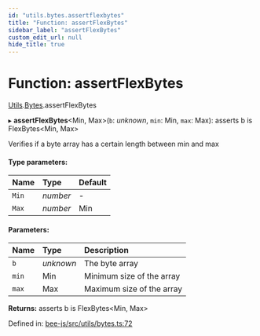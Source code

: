 ```yaml
---
id: "utils.bytes.assertflexbytes"
title: "Function: assertFlexBytes"
sidebar_label: "assertFlexBytes"
custom_edit_url: null
hide_title: true
---
```


# Function: assertFlexBytes

[Utils](../modules/utils.md).[Bytes](../modules/utils.bytes.md).assertFlexBytes

▸ **assertFlexBytes**<Min, Max\>(`b`: *unknown*, `min`: Min, `max`: Max): asserts b is FlexBytes<Min, Max\>

Verifies if a byte array has a certain length between min and max

#### Type parameters:

Name | Type | Default |
:------ | :------ | :------ |
`Min` | *number* | - |
`Max` | *number* | Min |

#### Parameters:

Name | Type | Description |
:------ | :------ | :------ |
`b` | *unknown* | The byte array   |
`min` | Min | Minimum size of the array   |
`max` | Max | Maximum size of the array    |

**Returns:** asserts b is FlexBytes<Min, Max\>

Defined in: [bee-js/src/utils/bytes.ts:72](https://github.com/ethersphere/bee-js/blob/7260ee1/src/utils/bytes.ts#L72)
